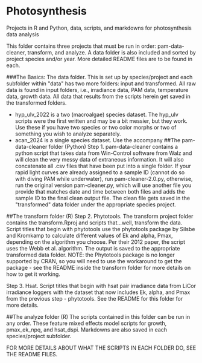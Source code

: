 # Photosynthesis
Projects in R and Python, data, scripts, and markdowns for photosynthesis data analysis

This folder contains three projects that must be run in order: pam-data-cleaner, transform, and analyze. A data folder is also included and sorted by project species and/or year. More detailed README files are to be found in each.

###The Basics:
The data folder.
  This is set up by species/project and each subfolder within "data" has two more folders: input and transformed. All raw data is found in input folders, i.e., irradiance data, PAM data, temperature data, growth data. All data that results from the scripts herein get saved in the transformed folders.
  - hyp_ulv_2022 is a two (macroalgae) species dataset. The hyp_ulv scripts were the first written and may be a bit messier, but they work. Use these if you have two species or two color morphs or two of something you wish to analyze separately. 
  - acan_2024 is a single species dataset. Use the accompany
##The pam-data-cleaner folder (Python)
Step 1. pam-data-cleaner contains a python script that takes data from Win-Control software from Walz and will clean the very messy data of extraneous information. It will also concatenate all .csv files that have been put into a single folder. 
If your rapid light curves are already assigned to a sample ID (cannot do so with diving PAM while underwater), run pam-cleaner-2.0.py, otherwise, run the original version pam-cleaner.py, which will use another file you provide that matches date and time between both files and adds the sample ID to the final clean output file. The clean file gets saved in the "transformed" data folder under the appropriate species project.

##The transform folder (R)
Step 2. Phytotools. The transform project folder contains the transform.Rproj and scripts that...well, transform the data. Script titles that begin with phytotools use the phytotools package by Silsbe and Kromkamp to calculate different values of Ek and alpha, Pmax, depending on the algorithm you choose. Per their 2012 paper, the script uses the Webb et al. algorithm. The output is saved to the appropriate transformed data folder.
NOTE: the Phytotools package is no longer supported by CRAN, so you will need to use the workaround to get the package - see the README inside the transform folder for more details on how to get it working.

Step 3. Hsat. Script titles that begin with hsat pair irradiance data from LiCor irradiance loggers with the dataset that now includes Ek, alpha, and Pmax from the previous step - phytotools. See the README for this folder for more details.

##The analyze folder (R)
  The scripts contained in this folder can be run in any order. These feature mixed effects model scripts for growth, pmax_ek_npq, and hsat_dspi. Markdowns are also saved in each species/project subfolder.

  FOR MORE DETAILS ABOUT WHAT THE SCRIPTS IN EACH FOLDER DO, SEE THE README FILES.
